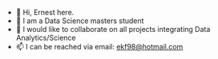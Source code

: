 - 👋 Hi, Ernest here.
- 👀 I am a Data Science masters student
- 💞️ I would like to collaborate on all projects integrating Data Analytics/Science
- 📫 I can be reached via email: ekf98@hotmail.com
